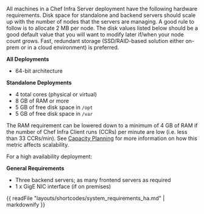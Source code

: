 All machines in a Chef Infra Server deployment have the following
hardware requirements. Disk space for standalone and backend servers
should scale up with the number of nodes that the servers are managing.
A good rule to follow is to allocate 2 MB per node. The disk values
listed below should be a good default value that you will want to modify
later if/when your node count grows. Fast, redundant storage
(SSD/RAID-based solution either on-prem or in a cloud environment) is
preferred.

**All Deployments**

-   64-bit architecture

**Standalone Deployments**

-   4 total cores (physical or virtual)
-   8 GB of RAM or more
-   5 GB of free disk space in `/opt`
-   5 GB of free disk space in `/var`

<div class="alert-info">

The RAM requirement can be lowered down to a minimum of 4 GB of RAM if
the number of Chef Infra Client runs (CCRs) per minute are low (i.e.
less than 33 CCRs/min). See [Capacity
Planning](/server_overview.html#capacity-planning) for more information
on how this metric affects scalability.

</div>

For a high availability deployment:

**General Requirements**

-   Three backend servers; as many frontend servers as required
-   1 x GigE NIC interface (if on premises)

{{ readFile "layouts/shortcodes/system_requirements_ha.md" | markdownify }}